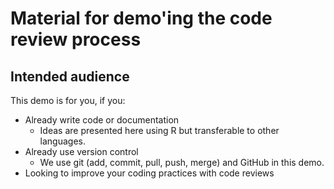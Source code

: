 # Material for demo'ing the code review process

## Intended audience

This demo is for you, if you:

* Already write code or documentation
   - Ideas are presented here using R but transferable to other languages.
* Already use version control
   - We use git (add, commit, pull, push, merge) and GitHub in this demo.
* Looking to improve your coding practices with code reviews
